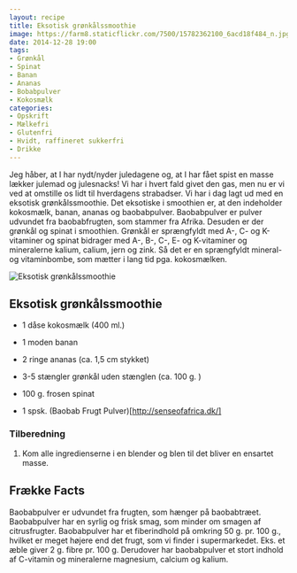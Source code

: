 ```yaml
---
layout: recipe
title: Eksotisk grønkålssmoothie
image: https://farm8.staticflickr.com/7500/15782362100_6acd18f484_n.jpg
date: 2014-12-28 19:00
tags:
- Grønkål
- Spinat
- Banan
- Ananas
- Bobabpulver
- Kokosmælk
categories:
- Opskrift
- Mælkefri
- Glutenfri
- Hvidt, raffineret sukkerfri
- Drikke
---
```


Jeg håber, at I har nydt/nyder juledagene og, at I har fået spist en masse lækker julemad og julesnacks! Vi har i hvert fald givet den gas, men nu er vi ved at omstille os lidt til hverdagens strabadser. Vi har i dag lagt ud med en eksotisk grønkålssmoothie. Det eksotiske i smoothien er, at den indeholder kokosmælk, banan, ananas og baobabpulver. Baobabpulver er pulver udvundet fra baobabfrugten, som stammer fra Afrika. Desuden er der grønkål og spinat i smoothien. Grønkål er sprængfyldt med A-, C- og  K-vitaminer og spinat bidrager med A-, B-, C-, E- og K-vitaminer og mineralerne kalium, calium, jern og zink. Så det er en sprængfyldt mineral- og vitaminbombe, som mætter i lang tid pga. kokosmælken. 

![Eksotisk grønkålssmoothie](https://farm8.staticflickr.com/7500/15782362100_6acd18f484_z.jpg)



## Eksotisk grønkålssmoothie

- 1 dåse kokosmælk (400 ml.)

- 1 moden banan

- 2 ringe ananas (ca. 1,5 cm stykket)

- 3-5 stængler grønkål uden stænglen (ca. 100 g. ) 

- 100 g. frosen spinat

- 1 spsk. (Baobab Frugt Pulver)[http://senseofafrica.dk/]



### Tilberedning
1. Kom alle ingredienserne i en blender og blen til det bliver en ensartet masse.



## Frække Facts
Baobabpulver er udvundet fra frugten, som hænger på baobabtræet. Baobabpulver har en syrlig og frisk smag, som minder om smagen af citrusfrugter. Baobabpulver har et fiberindhold på omkring 50 g. pr. 100 g., hvilket er meget højere end det frugt, som vi finder i supermarkedet. Eks. et æble giver 2 g. fibre pr. 100 g. Derudover har baobabpulver et stort indhold af C-vitamin og mineralerne magnesium, calcium og kalium. 